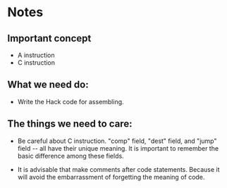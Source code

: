 # Notes

## Important concept
- A instruction
- C instruction

## What we need do:
- Write the Hack code for assembling.

## The things we need to care:
- Be careful about C instruction. "comp" field, "dest" field, and "jump" field -- all have their unique meaning. It is important to remember the basic difference among these fields.

- It is advisable that make comments after code statements. Because it will avoid the embarrassment of forgetting the meaning of code.
